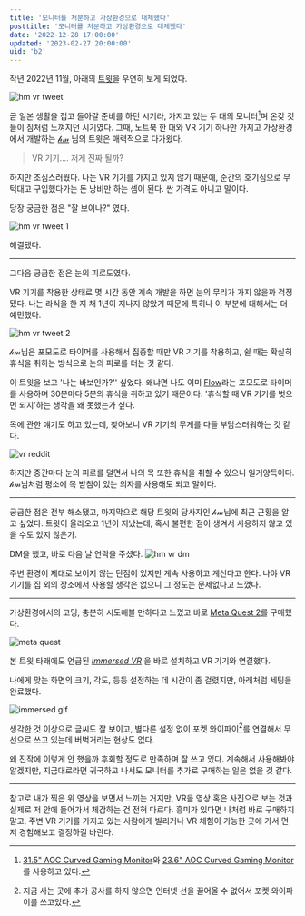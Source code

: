 ```yaml
---
title: '모니터를 처분하고 가상환경으로 대체했다'
posttitle: '모니터를 처분하고 가상환경으로 대체했다'
date: '2022-12-28 17:00:00'
updated: '2023-02-27 20:00:00'
uid: 'b2'
---
```


작년 2022년 11월, 아래의 [트윗](https://twitter.com/hmartapp/status/1444891624538996740?s=20)을 우연히 보게 되었다.

![hm vr tweet](/images/bc/hm-vr-setup.webp)

곧 일본 생활을 접고 돌아갈 준비를 하던 시기라, 가지고 있는 두 대의 모니터[^a]며 온갖 것들이 짐처럼 느껴지던 시기였다. 그때, 노트북 한 대와 VR 기기 하나만 가지고 가상환경에서 개발하는 [𝒽𝓂](https://twitter.com/hmartapp) 님의 트윗은 매력적으로 다가왔다.

> VR 기기.... 저게 진짜 될까?

하지만 조심스러웠다. 나는 VR 기기를 가지고 있지 않기 때문에, 순간의 호기심으로 무턱대고 구입했다가는 돈 낭비만 하는 셈이 된다. 싼 가격도 아니고 말이다.

당장 궁금한 점은 "잘 보이나?" 였다.

![hm vr tweet 1](/images/bc/hm-vr-tweet-1.webp)

해결됐다.

---

그다음 궁금한 점은 눈의 피로도였다.

VR 기기를 착용한 상태로 몇 시간 동안 계속 개발을 하면 눈의 무리가 가지 않을까 걱정됐다. 나는 라식을 한 지 채 1년이 지나지 않았기 때문에 특히나 이 부분에 대해서는 더 예민했다.

![hm vr tweet 2](/images/bc/hm-vr-tweet-2.webp)

𝒽𝓂님은 포모도로 타이머를 사용해서 집중할 때만 VR 기기를 착용하고, 쉴 때는 확실히 휴식을 취하는 방식으로 눈의 피로를 더는 것 같다.

이 트윗을 보고 '나는 바보인가?'' 싶었다. 왜냐면 나도 이미 [Flow](https://flowapp.info/)라는 포모도로 타이머를 사용하며 30분마다 5분의 휴식을 취하고 있기 때문이다. '휴식할 때 VR 기기를 벗으면 되지'하는 생각을 왜 못했는가 싶다.

목에 관한 얘기도 하고 있는데, 찾아보니 VR 기기의 무게를 다들 부담스러워하는 것 같다.

![vr reddit](/images/bc/vr-reddit.webp)

하지만 중간마다 눈의 피로를 덜면서 나의 목 또한 휴식을 취할 수 있으니 일거양득이다. 𝒽𝓂님처럼 평소에 목 받침이 있는 의자를 사용해도 되고 말이다.

---

궁금한 점은 전부 해소됐고, 마지막으로 해당 트윗의 당사자인 𝒽𝓂님에 최근 근황을 알고 싶었다. 트윗이 올라오고 1년이 지났는데, 혹시 불편한 점이 생겨서 사용하지 않고 있을 수도 있지 않은가.

DM을 했고, 바로 다음 날 연락을 주셨다.
![hm vr dm](/images/bc/hm-vr-dm.webp)

주변 환경이 제대로 보이지 않는 단점이 있지만 계속 사용하고 계신다고 한다. 나야 VR 기기를 집 외의 장소에서 사용할 생각은 없으니 그 정도는 문제없다고 느꼈다.

---

가상환경에서의 코딩, 충분히 시도해볼 만하다고 느꼈고 바로 [Meta Quest 2](https://www.meta.com/jp/en/quest/products/quest-2/)를 구매했다.

![meta quest](/images/bc/meta-quest.webp)

본 트윗 타래에도 언급된 [_Immersed VR_](https://immersed.com/) 을 바로 설치하고 VR 기기와 연결했다.

나에게 맞는 화면의 크기, 각도, 등등 설정하는 데 시간이 좀 걸렸지만, 아래처럼 세팅을 완료했다.

![immersed gif](/images/bc/immersed.gif)

생각한 것 이상으로 글씨도 잘 보이고, 별다른 설정 없이 포켓 와이파이[^b]를 연결해서 무선으로 쓰고 있는데 버벅거리는 현상도 없다.

왜 진작에 이렇게 안 했을까 후회할 정도로 만족하며 잘 쓰고 있다.
계속해서 사용해봐야 알겠지만, 지금대로라면 귀국하고 나서도 모니터를 추가로 구매하는 일은 없을 것 같다.

---

참고로 내가 찍은 위 영상을 보면서 느끼는 거지만, VR을 영상 혹은 사진으로 보는 것과 실제로 저 안에 들어가서 체감하는 건 전혀 다르다. 흥미가 있다면 나처럼 바로 구매하지 말고, 주변 VR 기기를 가지고 있는 사람에게 빌리거나 VR 체험이 가능한 곳에 가서 먼저 경험해보고 결정하길 바란다.

[^a]: [31.5" AOC Curved Gaming Monitor](https://www.amazon.co.jp/-/en/gp/product/B07KSNSFLB/ref=ppx_yo_dt_b_search_asin_title?ie=UTF8&psc=1)와 [23.6" AOC Curved Gaming Monitor](https://www.amazon.co.jp/-/en/gp/product/B07KSDKWCC/ref=ppx_yo_dt_b_search_asin_title?ie=UTF8&psc=1)를 사용하고 있다.
[^b]: 지금 사는 곳에 추가 공사를 하지 않으면 인터넷 선을 끌어올 수 없어서 포켓 와이파이를 쓰고있다.
